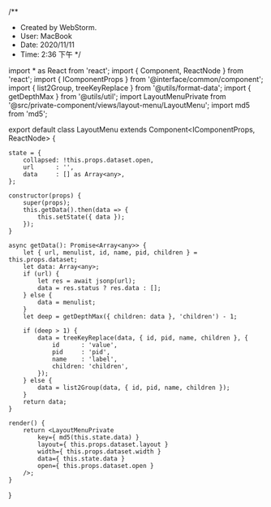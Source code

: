 /**
 * Created by WebStorm.
 * User: MacBook
 * Date: 2020/11/11
 * Time: 2:36 下午
 */

import * as React from 'react';
import { Component, ReactNode } from 'react';
import { IComponentProps } from '@interface/common/component';
import { list2Group, treeKeyReplace } from '@utils/format-data';
import { getDepthMax } from '@utils/util';
import LayoutMenuPrivate from '@src/private-component/views/layout-menu/LayoutMenu';
import md5 from 'md5';

export default class LayoutMenu extends Component<IComponentProps, ReactNode> {

    state = {
        collapsed: !this.props.dataset.open,
        url      : '',
        data     : [] as Array<any>,
    };

    constructor(props) {
        super(props);
        this.getData().then(data => {
            this.setState({ data });
        });
    }

    async getData(): Promise<Array<any>> {
        let { url, menulist, id, name, pid, children } = this.props.dataset;
        let data: Array<any>;
        if (url) {
            let res = await jsonp(url);
            data = res.status ? res.data : [];
        } else {
            data = menulist;
        }
        let deep = getDepthMax({ children: data }, 'children') - 1;

        if (deep > 1) {
            data = treeKeyReplace(data, { id, pid, name, children }, {
                id      : 'value',
                pid     : 'pid',
                name    : 'label',
                children: 'children',
            });
        } else {
            data = list2Group(data, { id, pid, name, children });
        }
        return data;
    }

    render() {
        return <LayoutMenuPrivate
            key={ md5(this.state.data) }
            layout={ this.props.dataset.layout }
            width={ this.props.dataset.width }
            data={ this.state.data }
            open={ this.props.dataset.open }
        />;
    }
}
